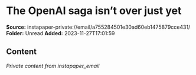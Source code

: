 # The OpenAI saga isn’t over just yet

**Source:** instapaper-private://email/a755284501e30ad60eb1475879cce431/
**Folder:** Unread
**Added:** 2023-11-27T17:01:59




## Content
*Private content from instapaper_email*
